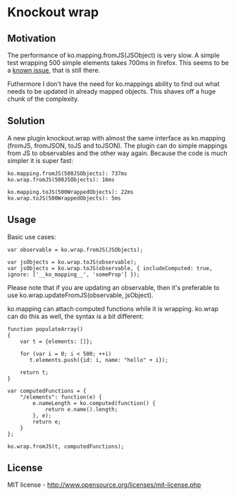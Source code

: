 Knockout wrap
=============

Motivation
----------

The performance of ko.mapping.fromJS(JSObject) is very slow. A simple
test wrapping 500 simple elements takes 700ms in firefox. This seems
to be a [known issue](https://groups.google.com/forum/#!msg/knockoutjs/NuKs_tawI2M/Mw3HAaXSv60J),
that is still there.

Futhermore I don't have the need for ko.mappings ability to find out
what needs to be updated in already mapped objects. This shaves off a
huge chunk of the complexity.

Solution
--------

A new plugin knockout.wrap with almost the same interface as
ko.mapping (fromJS, fromJSON, toJS and toJSON). The plugin can do
simple mappings from JS to observables and the other way again.
Because the code is much simpler it is super fast:

    ko.mapping.fromJS(500JSObjects): 737ms
    ko.wrap.fromJS(500JSObjects): 16ms

    ko.mapping.toJS(500WrappedObjects): 22ms
    ko.wrap.toJS(500WrappedObjects): 5ms 

Usage
-----

Basic use cases:

    var observable = ko.wrap.fromJS(JSObjects);

    var jsObjects = ko.wrap.toJS(observable);
    var jsObjects = ko.wrap.toJS(observable, { includeComputed: true, ignore: ['__ko_mapping__', 'someProp'] });

Please note that if you are updating an observable, then it's
preferable to use ko.wrap.updateFromJS(observable, jsObject).

ko.mapping can attach computed functions while it is wrapping. ko.wrap
can do this as well, the syntax is a bit different:

    function populateArray()
    {
        var t = {elements: []};

        for (var i = 0; i < 500; ++i)
           t.elements.push({id: i, name: "hello" + i});

        return t;
    }

    var computedFunctions = {
        "/elements": function(e) {
            e.nameLength = ko.computed(function() {
                return e.name().length;
            }, e);
            return e;
        }
    };

    ko.wrap.fromJS(t, computedFunctions);

License
-------

MIT license - http://www.opensource.org/licenses/mit-license.php
